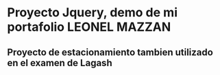 # Proyecto Jquery, demo de mi portafolio LEONEL MAZZAN

## Proyecto de estacionamiento tambien utilizado en el examen de Lagash